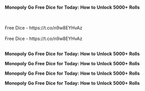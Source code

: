 <strong>Monopoly</strong> <strong>Go</strong> <strong>Free</strong> <strong>Dice</strong> <strong>for</strong> <strong>Today:</strong> <strong>How</strong> <strong>to</strong> <strong>Unlock</strong> <strong>5000+</strong> <strong>Rolls</strong>

<br>
<br>Free Dice - https://t.co/n9w8EYHvAz
<br>
<br>Free Dice - https://t.co/n9w8EYHvAz
<br>
<br>

<strong>Monopoly</strong> <strong>Go</strong> <strong>Free</strong> <strong>Dice</strong> <strong>for</strong> <strong>Today:</strong> <strong>How</strong> <strong>to</strong> <strong>Unlock</strong> <strong>5000+</strong> <strong>Rolls</strong>

<strong>Monopoly</strong> <strong>Go</strong> <strong>Free</strong> <strong>Dice</strong> <strong>for</strong> <strong>Today:</strong> <strong>How</strong> <strong>to</strong> <strong>Unlock</strong> <strong>5000+</strong> <strong>Rolls</strong>

<strong>Monopoly</strong> <strong>Go</strong> <strong>Free</strong> <strong>Dice</strong> <strong>for</strong> <strong>Today:</strong> <strong>How</strong> <strong>to</strong> <strong>Unlock</strong> <strong>5000+</strong> <strong>Rolls</strong>

<strong>Monopoly</strong> <strong>Go</strong> <strong>Free</strong> <strong>Dice</strong> <strong>for</strong> <strong>Today:</strong> <strong>How</strong> <strong>to</strong> <strong>Unlock</strong> <strong>5000+</strong> <strong>Rolls</strong>
